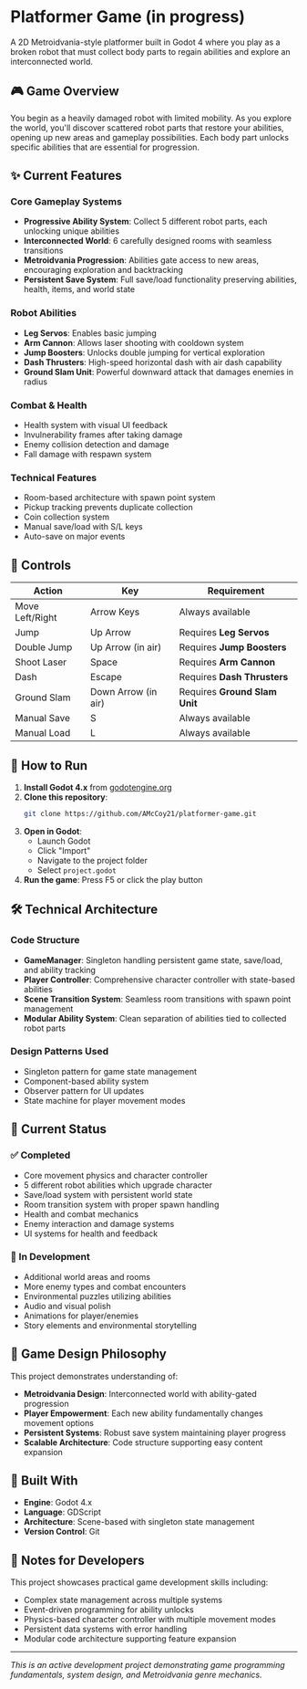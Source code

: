 # Platformer Game (in progress)

A 2D Metroidvania-style platformer built in Godot 4 where you play as a broken robot that must collect body parts to regain abilities and explore an interconnected world.

## 🎮 Game Overview

You begin as a heavily damaged robot with limited mobility. As you explore the world, you'll discover scattered robot parts that restore your abilities, opening up new areas and gameplay possibilities. Each body part unlocks specific abilities that are essential for progression.

## ✨ Current Features

### Core Gameplay Systems
- **Progressive Ability System**: Collect 5 different robot parts, each unlocking unique abilities
- **Interconnected World**: 6 carefully designed rooms with seamless transitions
- **Metroidvania Progression**: Abilities gate access to new areas, encouraging exploration and backtracking
- **Persistent Save System**: Full save/load functionality preserving abilities, health, items, and world state

### Robot Abilities
- **Leg Servos**: Enables basic jumping
- **Arm Cannon**: Allows laser shooting with cooldown system
- **Jump Boosters**: Unlocks double jumping for vertical exploration
- **Dash Thrusters**: High-speed horizontal dash with air dash capability
- **Ground Slam Unit**: Powerful downward attack that damages enemies in radius

### Combat & Health
- Health system with visual UI feedback
- Invulnerability frames after taking damage
- Enemy collision detection and damage
- Fall damage with respawn system

### Technical Features
- Room-based architecture with spawn point system
- Pickup tracking prevents duplicate collection
- Coin collection system
- Manual save/load with S/L keys
- Auto-save on major events

## 🎯 Controls

| Action | Key | Requirement |
|--------|-----|-------------|
| Move Left/Right | Arrow Keys | Always available |
| Jump | Up Arrow | Requires **Leg Servos** |
| Double Jump | Up Arrow (in air) | Requires **Jump Boosters** |
| Shoot Laser | Space | Requires **Arm Cannon** |
| Dash | Escape | Requires **Dash Thrusters** |
| Ground Slam | Down Arrow (in air) | Requires **Ground Slam Unit** |
| Manual Save | S | Always available |
| Manual Load | L | Always available |

## 🚀 How to Run

1. **Install Godot 4.x** from [godotengine.org](https://godotengine.org/)
2. **Clone this repository**:
   ```bash
   git clone https://github.com/AMcCoy21/platformer-game.git
   ```
3. **Open in Godot**:
   - Launch Godot
   - Click "Import"
   - Navigate to the project folder
   - Select `project.godot`
4. **Run the game**: Press F5 or click the play button

## 🛠️ Technical Architecture

### Code Structure
- **GameManager**: Singleton handling persistent game state, save/load, and ability tracking
- **Player Controller**: Comprehensive character controller with state-based abilities
- **Scene Transition System**: Seamless room transitions with spawn point management
- **Modular Ability System**: Clean separation of abilities tied to collected robot parts

### Design Patterns Used
- Singleton pattern for game state management
- Component-based ability system
- Observer pattern for UI updates
- State machine for player movement modes

## 🎯 Current Status

### ✅ Completed
- Core movement physics and character controller
- 5 different robot abilities which upgrade character
- Save/load system with persistent world state
- Room transition system with proper spawn handling
- Health and combat mechanics
- Enemy interaction and damage systems
- UI systems for health and feedback

### 🔄 In Development
- Additional world areas and rooms
- More enemy types and combat encounters
- Environmental puzzles utilizing abilities
- Audio and visual polish
- Animations for player/enemies
- Story elements and environmental storytelling

## 🎨 Game Design Philosophy

This project demonstrates understanding of:
- **Metroidvania Design**: Interconnected world with ability-gated progression
- **Player Empowerment**: Each new ability fundamentally changes movement options
- **Persistent Systems**: Robust save system maintaining player progress
- **Scalable Architecture**: Code structure supporting easy content expansion

## 🔧 Built With

- **Engine**: Godot 4.x
- **Language**: GDScript
- **Architecture**: Scene-based with singleton state management
- **Version Control**: Git

## 📝 Notes for Developers

This project showcases practical game development skills including:
- Complex state management across multiple systems
- Event-driven programming for ability unlocks
- Physics-based character controller with multiple movement modes
- Persistent data systems with error handling
- Modular code architecture supporting feature expansion

---

*This is an active development project demonstrating game programming fundamentals, system design, and Metroidvania genre mechanics.*
